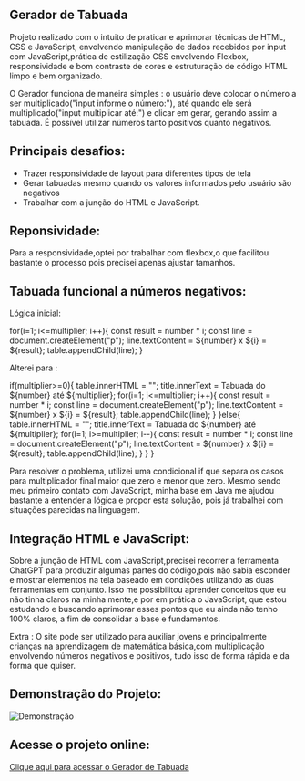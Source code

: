 ## Gerador de Tabuada


Projeto realizado com o intuito de praticar e aprimorar técnicas de HTML, CSS e JavaScript, envolvendo manipulação de dados recebidos por input com JavaScript,prática de estilização CSS envolvendo Flexbox, responsividade e bom contraste de cores e estruturação de código HTML limpo e bem organizado.

O Gerador funciona de maneira simples : o usuário deve colocar o número a ser multiplicado("input informe o número:"), até quando ele será multiplicado("input multiplicar até:") e clicar em gerar, gerando assim a tabuada. É possível utilizar números tanto positivos quanto negativos.

## Principais desafios:

- Trazer responsividade de layout para diferentes tipos de tela
- Gerar tabuadas mesmo quando os valores informados pelo usuário são negativos 
- Trabalhar com a junção do HTML e JavaScript.


## Reponsividade:

Para a responsividade,optei por trabalhar com flexbox,o que facilitou bastante o processo pois precisei apenas ajustar tamanhos.

## Tabuada funcional a números negativos:

Lógica inicial:

for(i=1; i<=multiplier; i++){ const result = number * i; const line = document.createElement("p"); line.textContent = ${number} x ${i} = ${result}; table.appendChild(line); }

Alterei para :

if(multiplier>=0){ table.innerHTML = ""; title.innerText = Tabuada do ${number} até ${multiplier}; for(i=1; i<=multiplier; i++){ const result = number * i; const line = document.createElement("p"); line.textContent = ${number} x ${i} = ${result}; table.appendChild(line); } }else{ table.innerHTML = ""; title.innerText = Tabuada do ${number} até ${multiplier}; for(i=1; i>=multiplier; i--){ const result = number * i; const line = document.createElement("p"); line.textContent = ${number} x ${i} = ${result}; table.appendChild(line); } } }

Para resolver o problema, utilizei uma condicional if que separa os casos para multiplicador final maior que zero e menor que zero. Mesmo sendo meu primeiro contato com JavaScript, minha base em Java me ajudou bastante a entender a lógica e propor esta solução, pois já trabalhei com situações parecidas na linguagem.

## Integração HTML e JavaScript:

Sobre a junção de HTML com JavaScript,precisei recorrer a ferramenta ChatGPT para produzir algumas partes do código,pois não sabia esconder e mostrar elementos na tela baseado em condições utilizando as duas ferramentas em conjunto. Isso me possibilitou aprender conceitos que eu não tinha claros na minha mente,e por em prática o JavaScript, que estou estudando e buscando aprimorar esses pontos que eu ainda não tenho 100% claros, a fim de consolidar a base e fundamentos.

Extra : O site pode ser utilizado para auxiliar jovens e principalmente crianças na aprendizagem de matemática básica,com multiplicação envolvendo números negativos e positivos, tudo isso de forma rápida e da forma que quiser.

## Demonstração do Projeto: 
![Demonstração](./assets/GeradorDeTabuada.gif)

## Acesse o projeto online:

[Clique aqui para acessar o Gerador de Tabuada](https://gerador-de-tabuada-nu.vercel.app/)

